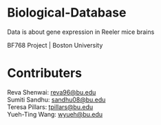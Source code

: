 # Biological-Database
Data is about gene expression in Reeler mice brains

BF768 Project | Boston University

# Contributers

Reva Shenwai: reva96@bu.edu </br>
Sumiti Sandhu: sandhu08@bu.edu </br>
Teresa Pillars: tpillars@bu.edu </br>
Yueh-Ting Wang: wyueh@bu.edu

